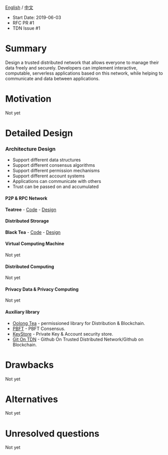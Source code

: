 [English](./README.md) / [中文](./README_zh.md)

- Start Date: 2019-06-03
- RFC PR #1
- TDN Issue #1

Summary
=======

Design a trusted distributed network that allows everyone to manage their data freely and securely. Developers can implement interactive, computable, serverless applications based on this network, while helping to communicate and data between applications.

Motivation
==========

Not yet

Detailed Design
===============

### Architecture Design
- Support different data structures
- Support different consensus algorithms
- Support different permission mechanisms
- Support different account systems
- Applications can communicate with others
- Trust can be passed on and accumulated

#### P2P & RPC Network
**Teatree** - [Code](https://github.com/placefortea/teatree) - [Design](https://github.com/placefortea/teatree/issues/1)

#### Distributed Strorage
**Black Tea** - [Code](https://github.com/placefortea/black_tea) - [Design](https://github.com/placefortea/black_tea/issues/1)

#### Virtual Computing Machine
Not yet

#### Distributed Computing
Not yet

#### Privacy Data & Privacy Computing
Not yet

#### Auxiliary library
- [Oolong Tea](https://github.com/placefortea/oolong_tea) - permissioned library for Distribution & Blockchain.
- [PBFT](https://github.com/placefortea/pbft_tea) - PBFT Consensus.
- [KeyStore](https://github.com/placefortea/keystore_tea) - Private Key & Account security store.
- [Git On TDN](https://github.com/placefortea/git_tea) - Github On Trusted Distributed Network/Github on Blockchain.

Drawbacks
=========

Not yet

Alternatives
============

Not yet

Unresolved questions
====================

Not yet
